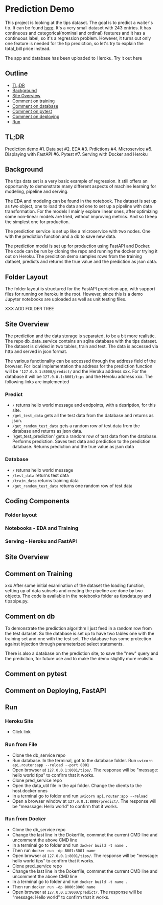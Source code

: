 # Prediction Demo
This project is looking at the tips dataset. The goal is to predict a waiter's tip. It can be found [here](https://www.kaggle.com/code/sanjanabasu/tips-dataset/data). It's a very small dataset with 243 entries. It has continuous and categorical(nominal and ordinal) features and it has a continuous label, so it's a regression problem. However, it turns out only one feature is needed for the tip prediction, so let's try to explain the total_bill price instead.

The app and database has been uploaded to Heroku. Try it out here

## Outline
- [TL;DR](#TL;DR)
- [Background](#background)
- [Site Overview](#site-overview)
- [Comment on training](#comment-on-training)
- [Comment on database](#comment-on-database)
- [Comment on pytest](#comment-on-pytest)
- [Comment on deploying](#comment-on-deploying)
- [Run](#run)

## TL;DR
Prediction demo
#1. Data set
#2. EDA
#3. Prdictions
#4. Microservice
#5. Displaying with FastAPI
#6. Pytest
#7. Serving with Docker and Heroku 

## Background
The tips data set is a very basic example of regression. It still offers an opportunity to demonstrate many different aspects of machine learning for modeling, pipeline and serving. 

The EDA and modeling can be found in the notebook. The dataset is set up as two object, one to load the data and one to set up a pipeline with data transformation. For the models I mainly explore linear ones, after optimizing some non-linear models are tried, without improving metrics. And so I keep the simplest one for production.

The prediction service is set up like a microservice with two nodes. One with the prediction function and a db to save new data. 

The prediction model is set up for production using FastAPI and Docker. The code can be run by cloning the repo and running the docker or trying it out on Heroku. The prediction demo samples rows from the training dataset, predicts and returns the true value and the prediction as json data.

## Folder Layout
The folder layout is structured for the FastAPI prediction app, with support files for running on heroku in the root. However, since this is a demo Jupyter notebooks are uploaded as well as unit testing files.

XXX ADD FOLDER TREE



## Site Overview
The prediction and the data storage is separated, to be a bit more realistic. The repo db_data_service contains an sqlite database with the tips dataset. The dataset is divided in two tables, train and test. The data is accessed via http and served in json format.  



The various functionality can be accessed through the address field of the browser. For local implementation the address for the prediction function will be `'127.0.0.1:8000/predict/` and the Heroku address xxx. For the database it will be `127.0.0.1:8001/tips` and the Heroku address xxx. The following links are implemented
### Predict
* `/` returns hello world message and endpoints, with a desription, for this site.
* `/get_test_data` gets all the test data from the database and returns as json.
* `/get_random_test_data` gets a random row of test data from the database and returns as json data.
* '/get_test_prediction' gets a random row of test data from the database. Performs prediction. Saves test data and prediction to the prediction database. Returns prediction and the true value as json data

### Database
* `/` returns hello world message
* `/test_data` returns test data
* `/train_data` returns training data
* `/get_random_test_data` returns one random row of test data

## Coding Components
### Folder layout
### Notebooks - EDA and Training
### Serving - Heroku and FastAPI


## Site Overview


## Comment on Training
xxx
After some initial examination of the dataset the loading function, setting up of data subsets and creating the pipeline are done by two objects. The code is available in the notebooks folder as tipsdata.py and tipspipe.py.

## Comment on db
To demonstrate the prediction algorithm I just feed in a random row from the test dataset. So the database is set up to have two tables one with the training set and one with the test set. The database has some protection against injection through parameterized select statements.

There is also a database on the prediction site, to save the "new" query and the prediction, for future use and to make the demo slightly more realistic.

## Comment on pytest


## Comment on Deploying, FastAPI

## Run
### Heroku Site
* Click link

### Run from File
* Clone the db_service repo
* Run database. In the terminal, got to the database folder. Run `uvicorn api.router:app --reload --port 8001`
* Open browser at `127.0.0.1:8001/tips/`. The response will be "message: hello world tips" to confirm that it works.
* Clone pred_service repo
* Open the data_util file in the api folder. Change the clients to the host.docker ones
* In a terminal go to folder and run `uvicorn api.router:app --reload`
* Open a browser window at `127.0.0.1:8000/predict/`. The response will be "meassage: Hello world" to confirm that it works.

### Run from Docker
* Clone the db_service repo
* Change the last line in the Dokerfile, commnet the current CMD line and uncomment the above CMD line
* In a terminal go to folder and run `docker build -t name .` 
* Then run `docker run -dp 8001:8001 name`
* Open browser at `127.0.0.1:8001/tips/`. The response will be "message: hello world tips" to confirm that it works.
* Clone pred_service repo
* Change the last line in the Dokerfile, commnet the current CMD line and uncomment the above CMD line
* In a terminal go to folder and run `docker build -t name .` 
* Then run `docker run -dp 8000:8000 name`
* Open browser at `127.0.0.1:8000/predict/`. The response will be "message: Hello world" to confirm that it works.
